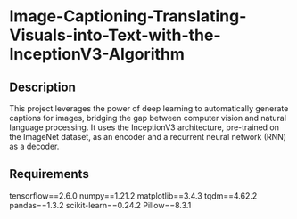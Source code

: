 # Image-Captioning-Translating-Visuals-into-Text-with-the-InceptionV3-Algorithm

## Description
This project leverages the power of deep learning to automatically generate captions for images, bridging the gap between computer vision and natural language processing. It uses the InceptionV3 architecture, pre-trained on the ImageNet dataset, as an encoder and a recurrent neural network (RNN) as a decoder.

## Requirements
tensorflow==2.6.0
numpy==1.21.2
matplotlib==3.4.3
tqdm==4.62.2
pandas==1.3.2
scikit-learn==0.24.2
Pillow==8.3.1
